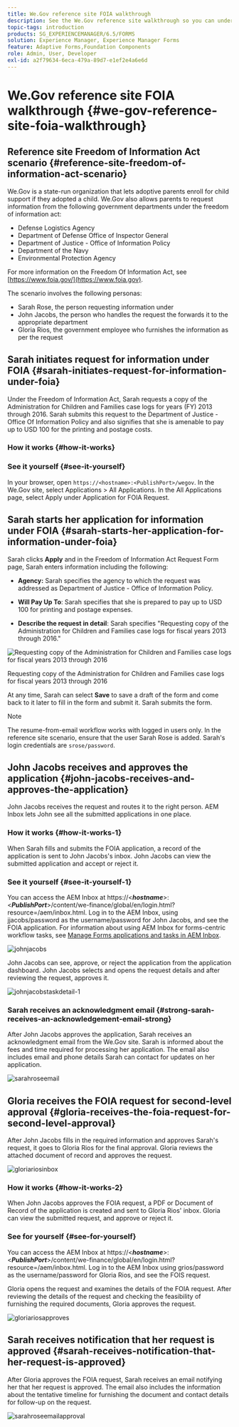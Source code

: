```yaml
---
title: We.Gov reference site FOIA walkthrough
description: See the We.Gov reference site walkthrough so you can understand how AEM Forms help governments receive and impart information requested by individuals under the Freedom of Information Act.
topic-tags: introduction
products: SG_EXPERIENCEMANAGER/6.5/FORMS
solution: Experience Manager, Experience Manager Forms
feature: Adaptive Forms,Foundation Components
role: Admin, User, Developer
exl-id: a2f79634-6eca-479a-89d7-e1ef2e4a6e6d
---
```

# We.Gov reference site FOIA walkthrough {#we-gov-reference-site-foia-walkthrough}

## Reference site Freedom of Information Act scenario {#reference-site-freedom-of-information-act-scenario}

We.Gov is a state-run organization that lets adoptive parents enroll for child support if they adopted a child. We.Gov also allows parents to request information from the following government departments under the freedom of information act:

* Defense Logistics Agency
* Department of Defense Office of Inspector General
* Department of Justice - Office of Information Policy
* Department of the Navy
* Environmental Protection Agency

For more information on the Freedom Of Information Act, see [https://www.foia.gov/](https://www.foia.gov).

The scenario involves the following personas:

* Sarah Rose, the person requesting information under
* John Jacobs, the person who handles the request the forwards it to the appropriate department
* Gloria Rios, the government employee who furnishes the information as per the request

## Sarah initiates request for information under FOIA {#sarah-initiates-request-for-information-under-foia}

Under the Freedom of Information Act, Sarah requests a copy of the Administration for Children and Families case logs for years (FY) 2013 through 2016. Sarah submits this request to the Department of Justice - Office Of Information Policy and also signifies that she is amenable to pay up to USD 100 for the printing and postage costs.

### How it works {#how-it-works}

### See it yourself {#see-it-yourself}

In your browser, open `https://<hostname>:<PublishPort>/wegov`. In the We.Gov site, select Applications &gt; All Applications. In the All Applications page, select Apply under Application for FOIA Request.

## Sarah starts her application for information under FOIA {#sarah-starts-her-application-for-information-under-foia}

Sarah clicks **Apply** and in the Freedom of Information Act Request Form page, Sarah enters information including the following:

* **Agency:** Sarah specifies the agency to which the request was addressed as Department of Justice - Office of Information Policy.

* **Will Pay Up To**: Sarah specifies that she is prepared to pay up to USD 100 for printing and postage expenses.
* **Describe the request in detail**: Sarah specifies "Requesting copy of the Administration for Children and Families case logs for fiscal years 2013 through 2016."

![Requesting copy of the Administration for Children and Families case logs for fiscal years 2013 through 2016](assets/sarahfiosform.png)

Requesting copy of the Administration for Children and Families case logs for fiscal years 2013 through 2016

At any time, Sarah can select **Save** to save a draft of the form and come back to it later to fill in the form and submit it. Sarah submits the form.

>[!NOTE]
>
>The resume-from-email workflow works with logged in users only. In the reference site scenario, ensure that the user Sarah Rose is added. Sarah's login credentials are `srose/password`.

## John Jacobs receives and approves the application {#john-jacobs-receives-and-approves-the-application}

John Jacobs receives the request and routes it to the right person. AEM Inbox lets John see all the submitted applications in one place.

### How it works {#how-it-works-1}

When Sarah fills and submits the FOIA application, a record of the application is sent to John Jacobs's inbox. John Jacobs can view the submitted application and accept or reject it.

### See it yourself {#see-it-yourself-1}

You can access the AEM Inbox at https://&lt;***hostname***&gt;:&lt;***PublishPort***&gt;/content/we-finance/global/en/login.html?resource=/aem/inbox.html. Log in to the AEM Inbox, using jjacobs/password as the username/password for John Jacobs, and see the FOIA application. For information about using AEM Inbox for forms-centric workflow tasks, see [Manage Forms applications and tasks in AEM Inbox](/help/forms/using/manage-applications-inbox.md).

![johnjacobs](assets/johnjacobs.png)

John Jacobs can see, approve, or reject the application from the application dashboard. John Jacobs selects and opens the request details and after reviewing the request, approves it.

![johnjacobstaskdetail-1](assets/johnjacobstaskdetail-1.png)

### <strong>Sarah receives an acknowledgment email</strong> {#strong-sarah-receives-an-acknowledgement-email-strong}

After John Jacobs approves the application, Sarah receives an acknowledgment email from the We.Gov site. Sarah is informed about the fees and time required for processing her application. The email also includes email and phone details Sarah can contact for updates on her application.

![sarahroseemail](assets/sarahroseemail.png)

## Gloria receives the FOIA request for second-level approval {#gloria-receives-the-foia-request-for-second-level-approval}

After John Jacobs fills in the required information and approves Sarah's request, it goes to Gloria Rios for the final approval. Gloria reviews the attached document of record and approves the request.

![gloriariosinbox](assets/gloriariosinbox.png)

### How it works {#how-it-works-2}

When John Jacobs approves the FOIA request, a PDF or Document of Record of the application is created and sent to Gloria Rios' inbox. Gloria can view the submitted request, and approve or reject it.

### See for yourself {#see-for-yourself}

You can access the AEM Inbox at https://&lt;***hostname***&gt;:&lt;***PublishPort***&gt;/content/we-finance/global/en/login.html?resource=/aem/inbox.html. Log in to the AEM Inbox using grios/password as the username/password for Gloria Rios, and see the FOIS request.

Gloria opens the request and examines the details of the FOIA request. After reviewing the details of the request and checking the feasibility of furnishing the required documents, Gloria approves the request.

![gloriariosapproves](assets/gloriariosapproves.png)

## Sarah receives notification that her request is approved {#sarah-receives-notification-that-her-request-is-approved}

After Gloria approves the FOIA request, Sarah receives an email notifying her that her request is approved. The email also includes the information about the tentative timeline for furnishing the document and contact details for follow-up on the request.

![sarahroseemailapproval](assets/sarahroseemailapproval.png)
